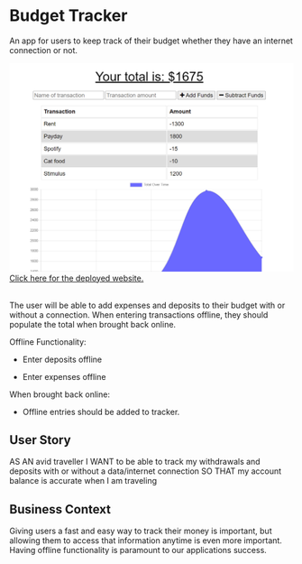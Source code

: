 # Budget Tracker
An app for users to keep track of their budget whether they have an internet connection or not.

![screenshot of portfolio website](./public/screenshot-for-readme.png?raw=true "screenshot of website")
<br>
[Click here for the deployed website.](https://warm-basin-90513.herokuapp.com/)
<br>
<br>

The user will be able to add expenses and deposits to their budget with or without a connection. When entering transactions offline, they should populate the total when brought back online.

Offline Functionality:

  * Enter deposits offline

  * Enter expenses offline

When brought back online:

  * Offline entries should be added to tracker.

## User Story
AS AN avid traveller
I WANT to be able to track my withdrawals and deposits with or without a data/internet connection
SO THAT my account balance is accurate when I am traveling

## Business Context

Giving users a fast and easy way to track their money is important, but allowing them to access that information anytime is even more important. Having offline functionality is paramount to our applications success.
